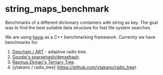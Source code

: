 string_maps_benchmark
=====================

Benchmarks of a different dictionary containers with string as key.
The goal was to find the best suitable data structure for fast file system searches.

We are using [hayai](https://github.com/nickbruun/hayai) as a C++ benchmarking framework.
Currently we have benchmarks for:
1. [Deschain / ART](https://github.com/Deschain/ART) - adaptive radix tree.
2. [Google's sparsehash/densehash](http://code.google.com/p/sparsehash/).
3. [Rasmus Ekman's Ternary Tree](http://www.abc.se/~re/code/tst/tst_docs/index.html).
4. [ytakano / radix_tree] (https://github.com/ytakano/radix_tree).
